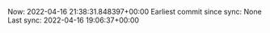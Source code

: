 Now: 2022-04-16 21:38:31.848397+00:00 Earliest commit since sync: None Last sync: 2022-04-16 19:06:37+00:00
